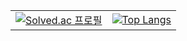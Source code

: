 <table>
  <tr>
    <td>
      <a href="https://solved.ac/xotjdk">
        <img src="http://mazassumnida.wtf/api/v2/generate_badge?boj=xotjdk" alt="Solved.ac 프로필" />
      </a>
    </td>
    <td>
      <a href="https://github.com/anuraghazra/github-readme-stats">
        <img src="https://github-readme-stats.vercel.app/api/top-langs/?username=taessong" alt="Top Langs" />
      </a>
    </td>
  </tr>
</table>

